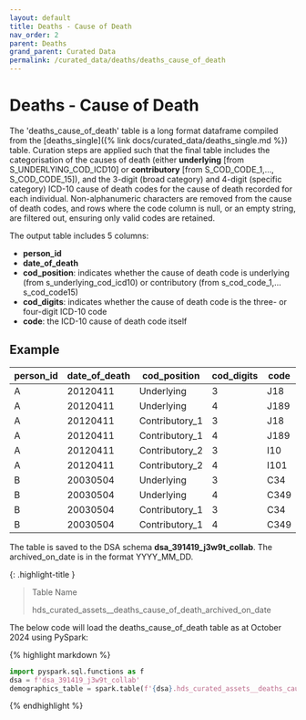```yaml
---
layout: default
title: Deaths - Cause of Death
nav_order: 2
parent: Deaths
grand_parent: Curated Data
permalink: /curated_data/deaths/deaths_cause_of_death
---
```


# Deaths - Cause of Death

The 'deaths_cause_of_death' table is a long format dataframe compiled from the [deaths_single]({% link docs/curated_data/deaths_single.md %}) table. Curation steps are applied such that the final table includes the categorisation of the causes of death (either **underlying** [from S_UNDERLYING_COD_ICD10] or **contributory** [from S_COD_CODE_1,…, S_COD_CODE_15]), and the 3-digit (broad category) and 4-digit (specific category) ICD-10 cause of death codes for the cause of death recorded for each individual. Non-alphanumeric characters are removed from the cause of death codes, and rows where the code column is null, or an empty string, are filtered out, ensuring only valid codes are retained.

The output table includes 5 columns:
-	**person_id**
-	**date_of_death**
-	**cod_position**: indicates whether the cause of death code is underlying (from s_underlying_cod_icd10) or contributory (from s_cod_code_1,…s_cod_code15)
-	**cod_digits**: indicates whether the cause of death code is the three- or four-digit ICD-10 code
-	**code**: the ICD-10 cause of death code itself

## Example

| person_id | date_of_death | cod_position | cod_digits | code |
| --- | --- | --- | --- | --- |
| A | 20120411 | Underlying | 3 | J18 |
| A | 20120411 | Underlying | 4 | J189 |
| A | 20120411 | Contributory_1 | 3  | J18 |
| A | 20120411 | Contributory_1 | 4 | J189 |
| A | 20120411 | Contributory_2 | 3 | I10 |
| A | 20120411 | Contributory_2 | 4 | I101 |
| B | 20030504 | Underlying | 3 | C34 |
| B | 20030504 | Underlying | 4 | C349 |
| B | 20030504 | Contributory_1 | 3 | C34 |
| B | 20030504 | Contributory_1 | 4 | C349 |




The table is saved to the DSA schema **dsa_391419_j3w9t_collab**. The archived_on_date is in the format YYYY_MM_DD.

{: .highlight-title }
> Table Name
>
> >
> hds_curated_assets__deaths_cause_of_death_archived_on_date
> 

The below code will load the deaths_cause_of_death table as at October 2024 using PySpark:

{% highlight markdown %}
```python
import pyspark.sql.functions as f
dsa = f'dsa_391419_j3w9t_collab'
demographics_table = spark.table(f'{dsa}.hds_curated_assets__deaths_cause_of_death_2024_10_01')
```
{% endhighlight %}
